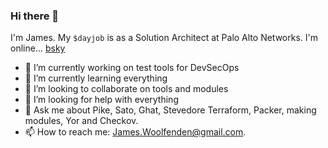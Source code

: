 ### Hi there 👋

I'm James. My `$dayjob` is as a Solution Architect at Palo Alto Networks. I'm online... [bsky](https://bsky.app/profile/jimwolf.bsky.social)

- 🔭 I’m currently working on test tools for DevSecOps
- 🌱 I’m currently learning everything
- 👯 I’m looking to collaborate on tools and modules
- 🤔 I’m looking for help with everything
- 💬 Ask me about Pike, Sato, Ghat, Stevedore Terraform, Packer, making modules, Yor and Checkov.
- 📫 How to reach me: James.Woolfenden@gmail.com.
<!--
**jameswoolfenden/jameswoolfenden** is a ✨ _special_ ✨ repository because its `README.md` (this file) appears on your GitHub profile.

